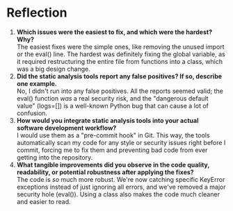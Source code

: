 # **Reflection**

1. **Which issues were the easiest to fix, and which were the hardest? Why?**  
   The easiest fixes were the simple ones, like removing the unused import or the eval() line. The hardest was definitely fixing the global variable, as it required restructuring the entire file from functions into a class, which was a big design change.  
2. **Did the static analysis tools report any false positives? If so, describe one example.**  
   No, I didn't run into any false positives. All the reports seemed valid; the eval() function *was* a real security risk, and the "dangerous default value" (logs=\[\]) is a well-known Python bug that can cause a lot of confusion.  
3. **How would you integrate static analysis tools into your actual software development workflow?**  
   I would use them as a "pre-commit hook" in Git. This way, the tools automatically scan my code for any style or security issues right before I commit, forcing me to fix them and preventing bad code from ever getting into the repository.  
4. **What tangible improvements did you observe in the code quality, readability, or potential robustness after applying the fixes?**  
   The code is *so* much more robust. We're now catching specific KeyError exceptions instead of just ignoring all errors, and we've removed a major security hole (eval()). Using a class also makes the code much cleaner and easier to read.